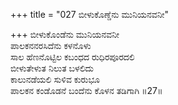 +++
title = "027 ಬೀಳುಕೊಣ್ಡೆನು ಮುನಿಯನವನೀ"

+++
ಬೀಳುಕೊಂಡೆನು ಮುನಿಯನವನೀ  
ಪಾಲಕನನರಸಿದೆನು ಕಳನೊಳು  
ಸಾಲ ಹೆಣನೊಟ್ಟಿಲ ಕಬಂಧದ ರುಧಿರಪೂರದಲಿ  
ಬೀಳುತೇಳುತ ನಿಲುತ ಬಳಲಿದು  
ಕಾಲುನಡೆಯಲಿ ಸುಳಿವ ಕುರುಭೂ  
ಪಾಲಕನ ಕಂಡೊಡನೆ ಬಂದೆನು ಕೊಳನ ತಡಿಗಾಗಿ      ॥27॥